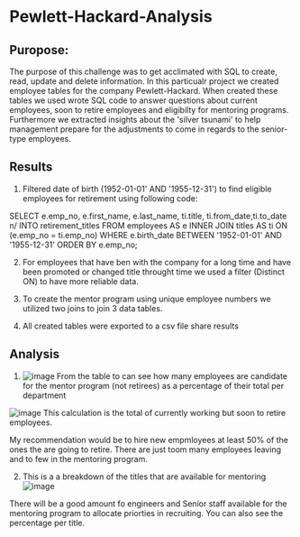 # Pewlett-Hackard-Analysis

## Puropose:
  The purpose of this challenge was to get acclimated with SQL to create, read, update and delete information. In this particualr project we 
  created employee tables for the company Pewlett-Hackard. When created these tables we used wrote SQL code to answer questions about current employees,
  soon to retire employees and eligibilty for mentoring programs. Furthermore we extracted insights about the 'silver tsunami' to help management prepare 
  for the adjustments to come in regards to the senior-type employees.

## Results
1. Filtered date of birth  (1952-01-01' AND '1955-12-31') to find eligible employees for retirement using following code:

SELECT e.emp_no, e.first_name, e.last_name, ti.title, ti.from_date,ti.to_date n/
INTO retirement_titles
FROM employees AS e
INNER JOIN titles AS ti
ON (e.emp_no = ti.emp_no)
WHERE e.birth_date BETWEEN '1952-01-01' AND '1955-12-31'
ORDER BY e.emp_no;


2. For employees that have ben with the company for a long time and have been promoted or changed title throught time we used a filter (Distinct ON) to 
  have more reliable data.
 
3. To create the mentor program using unique employee numbers we utilized two joins to join 3 data tables.

4. All created tables were exported to a csv file share results

## Analysis

1. ![image](https://user-images.githubusercontent.com/98116799/161455176-ae1e93c1-348d-44a1-81b4-661d28b125c5.png)
From the table to can see how many employees are candidate for the mentor 
program (not retirees) as a percentage of their total per department



![image](https://user-images.githubusercontent.com/98116799/161455458-3429ad15-e4ec-4bec-896c-173dd27e9c9a.png)
This calculation is the total of currently working but soon to retire employees.

My recommendation would be to hire new empmloyees at least 50% of the  ones
the are going to retire. There are just toom many employees leaving and to few in
the mentoring program.



2. This is a a breakdown of the titles that are available for mentoring
![image](https://user-images.githubusercontent.com/98116799/161455854-194fe0b0-549e-4a0a-ba26-f0a26d40dab5.png)

There will be a good amount fo engineers and Senior staff available for the mentoring program to allocate priorties
in recruiting. You can also see the percentage per title.



